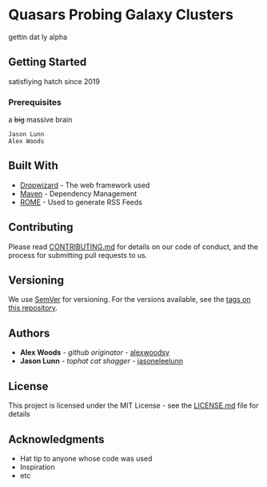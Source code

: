 # Quasars Probing Galaxy Clusters

gettin dat ly alpha

## Getting Started

satisfiying hatch since 2019

### Prerequisites

a <s>big</s> massive brain

```
Jason Lunn
Alex Woods
```

## Built With

* [Dropwizard](http://www.dropwizard.io/1.0.2/docs/) - The web framework used
* [Maven](https://maven.apache.org/) - Dependency Management
* [ROME](https://rometools.github.io/rome/) - Used to generate RSS Feeds

## Contributing

Please read [CONTRIBUTING.md](https://gist.github.com/PurpleBooth/b24679402957c63ec426) for details on our code of conduct, and the process for submitting pull requests to us.

## Versioning

We use [SemVer](http://semver.org/) for versioning. For the versions available, see the [tags on this repository](https://github.com/your/project/tags). 

## Authors

* **Alex Woods** - *github originator* - [alexwoodsy](https://github.com/alexwoodsy)
* **Jason Lunn** - *tophat cat shagger* - [jasoneleelunn](https://github.com/jasonleelunn)


## License

This project is licensed under the MIT License - see the [LICENSE.md](LICENSE.md) file for details

## Acknowledgments

* Hat tip to anyone whose code was used
* Inspiration
* etc
